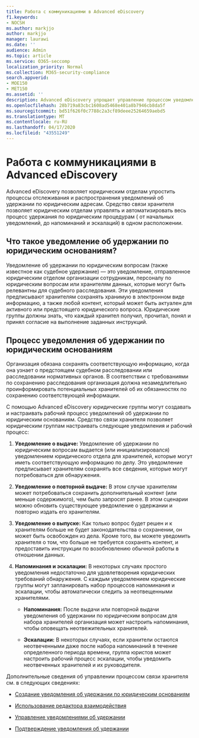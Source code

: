 ```yaml
---
title: Работа с коммуникациями в Advanced eDiscovery
f1.keywords:
- NOCSH
ms.author: markjjo
author: markjjo
manager: laurawi
ms.date: ''
audience: Admin
ms.topic: article
ms.service: O365-seccomp
localization_priority: Normal
ms.collection: M365-security-compliance
search.appverid:
- MOE150
- MET150
ms.assetid: ''
description: Advanced eDiscovery упрощает управление процессом уведомлений об удержании по юридическим основаниям в отношении уведомления хранителей в судебных расследованиях.
ms.openlocfilehash: 28b719a83cbc1608ad5468e401a8b7946cb8da5f
ms.sourcegitcommit: bd51f626f0c7788c2a3cf89deee25264659aebd5
ms.translationtype: MT
ms.contentlocale: ru-RU
ms.lasthandoff: 04/17/2020
ms.locfileid: "43551249"
---
```

# <a name="work-with-communications-in-advanced-ediscovery"></a>Работа с коммуникациями в Advanced eDiscovery

Advanced eDiscovery позволяет юридическим отделам упростить процессы отслеживания и распространения уведомлений об удержании по юридическим адресам. Средство связи хранителя позволяет юридическим отделам управлять и автоматизировать весь процесс удержания по юридическим процедурам ( от начальных уведомлений, до напоминаний и эскалаций) в одном расположении.

## <a name="what-is-a-legal-hold-notification"></a>Что такое уведомление об удержании по юридическим основаниям?

Уведомление об удержании по юридическим вопросам (также известное как судебное удержание) — это уведомление, отправленное юридическим отделом организации сотрудникам, персоналу по юридическим вопросам или хранителям данных, которые могут быть релевантны для судебного расследования. Эти уведомления предписывают хранителям сохранять хранимую в электронном виде информацию, а также любой контент, который может быть актуален для активного или предстоящего юридического вопроса. Юридические группы должны знать, что каждый хранител получил, прочитал, понял и принял согласие на выполнение заданных инструкций.

## <a name="the-legal-hold-notification-process"></a>Процесс уведомления об удержании по юридическим основаниям

Организация обязана сохранять соответствующую информацию, когда она узнает о предстоящем судебном расследовании или расследовании нормативных органов. В соответствии с требованиями по сохранению расследования организация должна незамедлительно проинформировать потенциальных хранителей об их обязанностях по сохранению соответствующей информации.

С помощью Advanced eDiscovery юридические группы могут создавать и настраивать рабочий процесс уведомлений об удержании по юридическим основаниям. Средство связи хранителя позволяет юридическим группам настраивать следующие уведомления и рабочий процесс:

1. **Уведомление о выдаче:** Уведомление об удержании по юридическим вопросам выдается (или инициализировался) уведомлением юридического отдела для хранителей, которые могут иметь соответствующую информацию по делу. Это уведомление предписывает хранителям сохранять все сведения, которые могут потребоваться для обнаружения.

2. **Уведомление о повторной выдаче:** В этом случае хранителям может потребоваться сохранить дополнительный контент (или меньше содержимого), чем было запросят ранее. В этом сценарии можно обновить существующее уведомление о удержании и повторно издать его хранителям.

3. **Уведомление о выпуске:** Как только вопрос будет решен и к хранителям больше не будет законодательства о сохранении, он может быть освобожден из дела. Кроме того, вы можете уведомить хранителя о том, что больше не требуется сохранять контент, и предоставить инструкции по возобновлению обычной работы в отношении данных.

4. **Напоминания и эскалации:** В некоторых случаях простого уведомления недостаточно для удовлетворения юридических требований обнаружения. С каждым уведомлением юридические группы могут запланировать набор процессов напоминания и эскалации, чтобы автоматически следить за неотвещенными хранителями.

   - **Напоминания:** После выдачи или повторной выдачи уведомления об удержании по юридическим вопросам для набора хранителей организация может настроить напоминания, чтобы оповещать неотвежительных хранителей.

   - **Эскалации:** В некоторых случаях, если хранители остаются неотвеченными даже после набора напоминаний в течение определенного периода времени, группа юристов может настроить рабочий процесс эскалации, чтобы уведомить неотвеченных хранителей и их руководителя.

Дополнительные сведения об управлении процессом связи хранителя см. в следующих сведениях: 

- [Создание уведомления об удержании по юридическим основаниям](create-hold-notification.md)

- [Использование редактора взаимодействия](using-communications-editor.md)

- [Управление уведомлениями об удержании](manage-hold-notification.md)

- [Подтверждение уведомления об удержании](acknowledge-hold-notification.md)